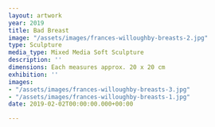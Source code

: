 ```yaml
---
layout: artwork
year: 2019
title: Bad Breast
image: "/assets/images/frances-willoughby-breasts-2.jpg"
type: Sculpture
media_type: Mixed Media Soft Sculpture
description: ''
dimensions: Each measures approx. 20 x 20 cm
exhibition: ''
images:
- "/assets/images/frances-willoughby-breasts-3.jpg"
- "/assets/images/frances-willoughby-breasts-1.jpg"
date: 2019-02-02T00:00:00.000+00:00

---
```

